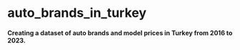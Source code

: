 # auto_brands_in_turkey
#### Creating a dataset of auto brands and model prices in Turkey from 2016 to 2023.


